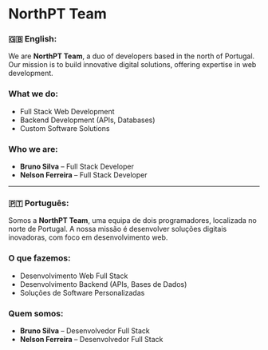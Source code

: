 # NorthPT Team

### 🇬🇧 English:
We are **NorthPT Team**, a duo of developers based in the north of Portugal. Our mission is to build innovative digital solutions, offering expertise in web development.

### What we do:
- Full Stack Web Development
- Backend Development (APIs, Databases)
- Custom Software Solutions

### Who we are:
- **Bruno Silva** – Full Stack Developer
- **Nelson Ferreira** – Full Stack Developer

---

### 🇵🇹 Português:
Somos a **NorthPT Team**, uma equipa de dois programadores, localizada no norte de Portugal. A nossa missão é desenvolver soluções digitais inovadoras, com foco em desenvolvimento web.

### O que fazemos:
- Desenvolvimento Web Full Stack
- Desenvolvimento Backend (APIs, Bases de Dados)
- Soluções de Software Personalizadas

### Quem somos:
- **Bruno Silva** – Desenvolvedor Full Stack
- **Nelson Ferreira** – Desenvolvedor Full Stack
